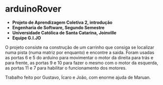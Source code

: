 # arduinoRover
* **Projeto de Aprendizagem Coletiva 2, introdução**
* **Engenharia de Software, Segundo Semestre**
* **Universidade Católica de Santa Catarina, Joinville**
* **Equipe G.I.JO**

O projeto consiste na construção de um carrinho que consiga se localizar numa pista (numa matriz por enquanto) e encontre a saida.
Foram usadas as portas 6 e 5 do arduíno para movimentar o motor da direita para trás e para frente, as portas 9 e 10 para fazer o mesmo com o motor da esquerda, as portas 11 e 7 para habilitar o funcionamento dos motores.

Trabalho feito por Gustavo, Ícaro e João, com enorme ajuda de Maruan.
